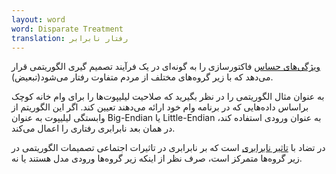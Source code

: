 ```yaml
---
layout: word
word: Disparate Treatment
translation: رفتار نابرابر
---
```


[ویژگی‌های حساس](/s/sensitive_attribute) فاکتورسازی را به گونه‌ای در یک فرآیند تصمیم گیری الگوریتمی قرار می‌دهد که با زیر گروه‌های مختلف از مردم متفاوت رفتار می‌شود(تبعیض).

به عنوان مثال الگوریتمی را در نظر بگیرید که صلاحیت لیلیپوت‌ها را برای وام خانه کوچک براساس داده‌هایی که در برنامه وام خود ارائه می‌دهند تعیین کند. اگر این الگوریتم از وابستگی لیلیپوت به عنوان Big-Endian یا Little-Endian به عنوان ورودی استفاده کند، در همان بعد نابرابری رفتاری را اعمال می‌کند.

در تضاد با [تاثیر نابرابری](/d/disparate_impact) است که بر نابرابری در تاثیرات اجتماعی تصمیمات الگوریتمی در زیر گروه‌ها متمرکز است، صرف نظر از اینکه زیر گروه‌ها ورودی مدل هستند یا نه.
